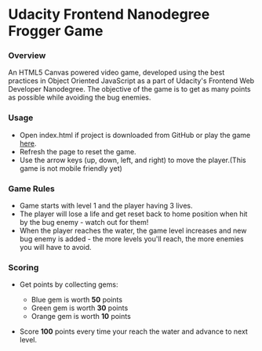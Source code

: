 Udacity Frontend Nanodegree Frogger Game
=========================================
### **Overview**

An HTML5 Canvas powered video game, developed using the best practices in Object Oriented JavaScript as a part of Udacity's Frontend Web Developer Nanodegree.
The objective of the game is to get as many points as possible while avoiding the bug enemies.

### **Usage**
- Open index.html if project is downloaded from GitHub or play the game [here](https://wioletag.github.io/frogger-game/).
- Refresh the page to reset the game.
- Use the arrow keys (up, down, left, and right) to move the player.(This game is not mobile friendly yet)

### **Game Rules**
- Game starts with level 1 and the player having 3 lives.
- The player will lose a life and get reset back to home position when hit by the bug enemy - watch out for them!
- When the player reaches the water, the game level increases and new bug enemy is added - the more levels you'll reach, the more enemies you will have to avoid.

### **Scoring**
- Get points by collecting gems:
  * Blue gem is worth **50** points
  * Green gem is worth **30** points
  * Orange gem is worth **10** points

- Score **100** points every time your reach the water and advance to next level.
